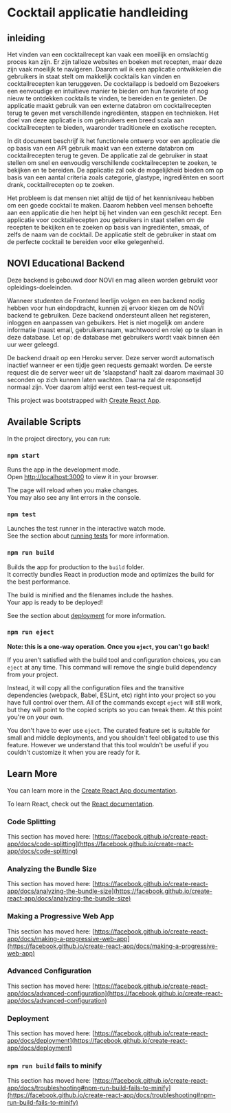 # Cocktail applicatie handleiding

## inleiding

Het vinden van een cocktailrecept kan vaak een moeilijk en omslachtig proces kan zijn. Er zijn talloze websites en boeken met recepten, maar deze zijn vaak moeilijk te navigeren. Daarom wil ik een applicatie ontwikkelen die gebruikers in staat stelt om makkelijk cocktails kan vinden en cocktailrecepten kan teruggeven. De cocktailapp is bedoeld om Bezoekers een eenvoudige en intuïtieve manier te bieden om hun favoriete of nog nieuw te ontdekken cocktails te vinden, te bereiden en te genieten. De applicatie maakt gebruik van een externe databron om cocktailrecepten terug te geven met verschillende ingrediënten, stappen en technieken. Het doel van deze applicatie is om gebruikers een breed scala aan cocktailrecepten te bieden, waaronder traditionele en exotische recepten.

In dit document beschrijf ik het functionele ontwerp voor een applicatie die op basis van een API gebruik maakt van een externe databron om cocktailrecepten terug te geven. De applicatie zal de gebruiker in staat stellen om snel en eenvoudig verschillende cocktailrecepten te zoeken, te bekijken en te bereiden. De applicatie zal ook de mogelijkheid bieden om op basis van een aantal criteria zoals categorie, glastype, ingrediënten en soort drank, cocktailrecepten op te zoeken.

Het probleem is dat mensen niet altijd de tijd of het kennisniveau hebben om een goede cocktail te maken. Daarom hebben veel mensen behoefte aan een applicatie die hen helpt bij het vinden van een geschikt recept. Een applicatie voor cocktailrecepten zou gebruikers in staat stellen om de recepten te bekijken en te zoeken op basis van ingrediënten, smaak, of zelfs de naam van de cocktail. De applicatie stelt de gebruiker in staat om de perfecte cocktail te bereiden voor elke gelegenheid.

## NOVI Educational Backend

Deze backend is gebouwd door NOVI en mag alleen worden gebruikt voor opleidings-doeleinden.

Wanneer studenten de Frontend leerlijn volgen en een backend nodig hebben voor hun eindopdracht, kunnen zij ervoor kiezen om de NOVI backend te gebruiken. Deze backend ondersteunt alleen het registeren, inloggen en aanpassen van gebuikers. Het is niet mogelijk om andere informatie (naast email, gebruikersnaam, wachtwoord en role) op te slaan in deze database. Let op: de database met gebruikers wordt vaak binnen één uur weer geleegd.

De backend draait op een Heroku server. Deze server wordt automatisch inactief wanneer er een tijdje geen requests gemaakt worden. De eerste request die de server weer uit de 'slaapstand' haalt zal daarom maximaal 30 seconden op zich kunnen laten wachten. Daarna zal de responsetijd normaal zijn. Voer daarom altijd eerst een test-request uit.

This project was bootstrapped with [Create React App](https://github.com/facebook/create-react-app).

## Available Scripts

In the project directory, you can run:

### `npm start`

Runs the app in the development mode.\
Open [http://localhost:3000](http://localhost:3000) to view it in your browser.

The page will reload when you make changes.\
You may also see any lint errors in the console.

### `npm test`

Launches the test runner in the interactive watch mode.\
See the section about [running tests](https://facebook.github.io/create-react-app/docs/running-tests) for more information.

### `npm run build`

Builds the app for production to the `build` folder.\
It correctly bundles React in production mode and optimizes the build for the best performance.

The build is minified and the filenames include the hashes.\
Your app is ready to be deployed!

See the section about [deployment](https://facebook.github.io/create-react-app/docs/deployment) for more information.

### `npm run eject`

**Note: this is a one-way operation. Once you `eject`, you can't go back!**

If you aren't satisfied with the build tool and configuration choices, you can `eject` at any time. This command will remove the single build dependency from your project.

Instead, it will copy all the configuration files and the transitive dependencies (webpack, Babel, ESLint, etc) right into your project so you have full control over them. All of the commands except `eject` will still work, but they will point to the copied scripts so you can tweak them. At this point you're on your own.

You don't have to ever use `eject`. The curated feature set is suitable for small and middle deployments, and you shouldn't feel obligated to use this feature. However we understand that this tool wouldn't be useful if you couldn't customize it when you are ready for it.

## Learn More

You can learn more in the [Create React App documentation](https://facebook.github.io/create-react-app/docs/getting-started).

To learn React, check out the [React documentation](https://reactjs.org/).

### Code Splitting

This section has moved here: [https://facebook.github.io/create-react-app/docs/code-splitting](https://facebook.github.io/create-react-app/docs/code-splitting)

### Analyzing the Bundle Size

This section has moved here: [https://facebook.github.io/create-react-app/docs/analyzing-the-bundle-size](https://facebook.github.io/create-react-app/docs/analyzing-the-bundle-size)

### Making a Progressive Web App

This section has moved here: [https://facebook.github.io/create-react-app/docs/making-a-progressive-web-app](https://facebook.github.io/create-react-app/docs/making-a-progressive-web-app)

### Advanced Configuration

This section has moved here: [https://facebook.github.io/create-react-app/docs/advanced-configuration](https://facebook.github.io/create-react-app/docs/advanced-configuration)

### Deployment

This section has moved here: [https://facebook.github.io/create-react-app/docs/deployment](https://facebook.github.io/create-react-app/docs/deployment)

### `npm run build` fails to minify

This section has moved here: [https://facebook.github.io/create-react-app/docs/troubleshooting#npm-run-build-fails-to-minify](https://facebook.github.io/create-react-app/docs/troubleshooting#npm-run-build-fails-to-minify)
